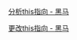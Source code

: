 [分析this指向 - 黑马](https://book.itheima.net/course/1258676978588860418/1277481554465005570/1277498068031250434)

[更改this指向 - 黑马](https://book.itheima.net/course/1258676978588860418/1277481554465005570/1277498068031250433)

